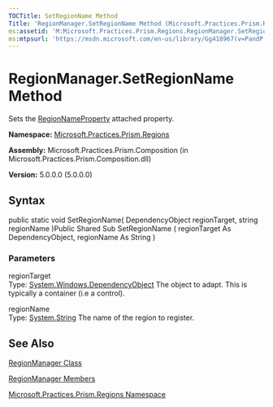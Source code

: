 ```yaml
---
TOCTitle: SetRegionName Method
Title: 'RegionManager.SetRegionName Method (Microsoft.Practices.Prism.Regions)'
ms:assetid: 'M:Microsoft.Practices.Prism.Regions.RegionManager.SetRegionName(System.Windows.DependencyObject,System.String)'
ms:mtpsurl: 'https://msdn.microsoft.com/en-us/library/Gg418967(v=PandP.50)'
---
```



# RegionManager.SetRegionName Method

Sets the [RegionNameProperty](https://msdn.microsoft.com/library/microsoft.practices.prism.regions.regionmanager.regionnameproperty) attached property.

**Namespace:** [Microsoft.Practices.Prism.Regions](https://msdn.microsoft.com/library/microsoft.practices.prism.regions)
**Assembly:** Microsoft.Practices.Prism.Composition (in Microsoft.Practices.Prism.Composition.dll)

**Version:** 5.0.0.0 (5.0.0.0)

## Syntax

public static void SetRegionName( DependencyObject regionTarget, string regionName )Public Shared Sub SetRegionName ( regionTarget As DependencyObject, regionName As String )

### Parameters

regionTarget  
Type: [System.Windows.DependencyObject](http://msdn.microsoft.com/en-us/library/ms589309)
The object to adapt. This is typically a container (i.e a control).

regionName  
Type: [System.String](http://msdn.microsoft.com/en-us/library/s1wwdcbf)
The name of the region to register.

## See Also

[RegionManager Class](https://msdn.microsoft.com/library/microsoft.practices.prism.regions.regionmanager)

[RegionManager Members](https://msdn.microsoft.com/allmembers.t:microsoft.practices.prism.regions.regionmanager)

[Microsoft.Practices.Prism.Regions Namespace](https://msdn.microsoft.com/library/microsoft.practices.prism.regions)
